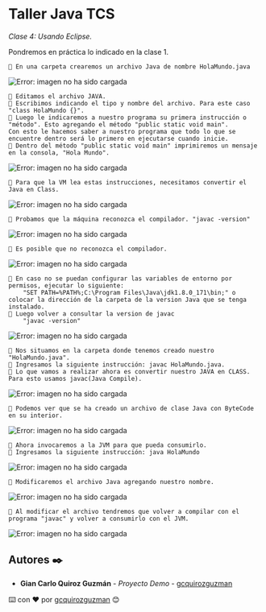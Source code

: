 # Taller Java TCS

_Clase 4: Usando Eclipse._

Pondremos en práctica lo indicado en la clase 1. 

```
📢 En una carpeta crearemos un archivo Java de nombre HolaMundo.java
```

![Error: imagen no ha sido cargada](https://github.com/gcquirozguzman/java-tcs-202001/blob/Clase-03/imagenes/pagina_3_1.png)

```
📢 Editamos el archivo JAVA.
📢 Escribimos indicando el tipo y nombre del archivo. Para este caso "class HolaMundo {}". 
📢 Luego le indicaremos a nuestro programa su primera instrucción o "método". Esto agregando el método "public static void main".
Con esto le hacemos saber a nuestro programa que todo lo que se encuentre dentro será lo primero en ejecutarse cuando inicie.
📢 Dentro del método "public static void main" imprimiremos un mensaje en la consola, "Hola Mundo". 
```

![Error: imagen no ha sido cargada](https://github.com/gcquirozguzman/java-tcs-202001/blob/Clase-03/imagenes/pagina_3_2.png)

```
📢 Para que la VM lea estas instrucciones, necesitamos convertir el Java en Class.
```

![Error: imagen no ha sido cargada](https://github.com/gcquirozguzman/java-tcs-202001/blob/Clase-03/imagenes/pagina_3_3.png)

```
📢 Probamos que la máquina reconozca el compilador. "javac -version"
```

![Error: imagen no ha sido cargada](https://github.com/gcquirozguzman/java-tcs-202001/blob/Clase-03/imagenes/pagina_3_7.png)

```
📢 Es posible que no reconozca el compilador.
```

![Error: imagen no ha sido cargada](https://github.com/gcquirozguzman/java-tcs-202001/blob/Clase-03/imagenes/pagina_3_8.png)

```
📢 En caso no se puedan configurar las variables de entorno por permisos, ejecutar lo siguiente: 
    "SET PATH=%PATH%;C:\Program Files\Java\jdk1.8.0_171\bin;" o colocar la dirección de la carpeta de la version Java que se tenga instalado.
📢 Luego volver a consultar la version de javac
    "javac -version"
```

![Error: imagen no ha sido cargada](https://github.com/gcquirozguzman/java-tcs-202001/blob/Clase-03/imagenes/pagina_3_9.png)

```
📢 Nos situamos en la carpeta donde tenemos creado nuestro "HolaMundo.java".
📢 Ingresamos la siguiente instrucción: javac HolaMundo.java.
📢 Lo que vamos a realizar ahora es convertir nuestro JAVA en CLASS. Para esto usamos javac(Java Compile).
```

![Error: imagen no ha sido cargada](https://github.com/gcquirozguzman/java-tcs-202001/blob/Clase-03/imagenes/pagina_3_4.png)

```
📢 Podemos ver que se ha creado un archivo de clase Java con ByteCode en su interior.
```

![Error: imagen no ha sido cargada](https://github.com/gcquirozguzman/java-tcs-202001/blob/Clase-03/imagenes/pagina_3_5.png)

```
📢 Ahora invocaremos a la JVM para que pueda consumirlo.
📢 Ingresamos la siguiente instrucción: java HolaMundo
```

![Error: imagen no ha sido cargada](https://github.com/gcquirozguzman/java-tcs-202001/blob/Clase-03/imagenes/pagina_3_6.png)

```
📢 Modificaremos el archivo Java agregando nuestro nombre.
```

![Error: imagen no ha sido cargada](https://github.com/gcquirozguzman/java-tcs-202001/blob/Clase-03/imagenes/pagina_3_10.png)

```
📢 Al modificar el archivo tendremos que volver a compilar con el programa "javac" y volver a consumirlo con el JVM.
```

![Error: imagen no ha sido cargada](https://github.com/gcquirozguzman/java-tcs-202001/blob/Clase-03/imagenes/pagina_3_11.png)

## Autores ✒️

* **Gian Carlo Quiroz Guzmán** - *Proyecto Demo* - [gcquirozguzman](https://github.com/gcquirozguzman)



⌨️ con ❤️ por [gcquirozguzman](https://github.com/gcquirozguzman) 😊
